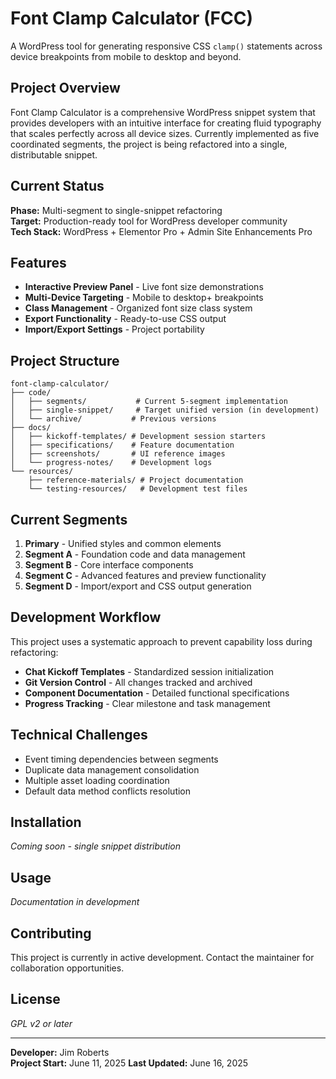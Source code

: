 # Font Clamp Calculator (FCC)

A WordPress tool for generating responsive CSS `clamp()` statements across device breakpoints from mobile to desktop and beyond.

## Project Overview

Font Clamp Calculator is a comprehensive WordPress snippet system that provides developers with an intuitive interface for creating fluid typography that scales perfectly across all device sizes. Currently implemented as five coordinated segments, the project is being refactored into a single, distributable snippet.

## Current Status

**Phase:** Multi-segment to single-snippet refactoring  
**Target:** Production-ready tool for WordPress developer community  
**Tech Stack:** WordPress + Elementor Pro + Admin Site Enhancements Pro

## Features

- **Interactive Preview Panel** - Live font size demonstrations
- **Multi-Device Targeting** - Mobile to desktop+ breakpoints  
- **Class Management** - Organized font size class system
- **Export Functionality** - Ready-to-use CSS output
- **Import/Export Settings** - Project portability

## Project Structure

```
font-clamp-calculator/
├── code/
│   ├── segments/           # Current 5-segment implementation
│   ├── single-snippet/     # Target unified version (in development)
│   └── archive/           # Previous versions
├── docs/
│   ├── kickoff-templates/ # Development session starters
│   ├── specifications/    # Feature documentation
│   ├── screenshots/       # UI reference images
│   └── progress-notes/    # Development logs
└── resources/
    ├── reference-materials/ # Project documentation
    └── testing-resources/   # Development test files
```

## Current Segments

1. **Primary** - Unified styles and common elements
2. **Segment A** - Foundation code and data management
3. **Segment B** - Core interface components  
4. **Segment C** - Advanced features and preview functionality
5. **Segment D** - Import/export and CSS output generation

## Development Workflow

This project uses a systematic approach to prevent capability loss during refactoring:

- **Chat Kickoff Templates** - Standardized session initialization
- **Git Version Control** - All changes tracked and archived
- **Component Documentation** - Detailed functional specifications
- **Progress Tracking** - Clear milestone and task management

## Technical Challenges

- Event timing dependencies between segments
- Duplicate data management consolidation  
- Multiple asset loading coordination
- Default data method conflicts resolution

## Installation

*Coming soon - single snippet distribution*

## Usage

*Documentation in development*

## Contributing

This project is currently in active development. Contact the maintainer for collaboration opportunities.

## License

*GPL v2 or later*

---

**Developer:** Jim Roberts  
**Project Start:** June 11, 2025 
**Last Updated:** June 16, 2025